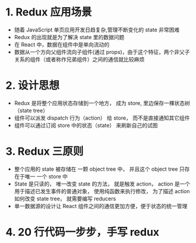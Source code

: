# 1. Redux 应用场景

- 随着 JavaScript 单页应用开发日趋复杂,管理不断变化的 state 非常困难
- Redux 的出现就是为了解决 state 里的数据问题
- 在 React 中，数据在组件中是单向流动的
- 数据从一个方向父组件流向子组件(通过 props)，由于这个特征，两个非父子关系的组件（或者称作兄弟组件）之间的通信就比较麻烦

# 2. 设计思想

- Redux 是将整个应用状态存储到一个地方， 成为 store, 里边保存一棵状态树（state tree）
- 组件可以派发 dispatch 行为（action） 给 store， 而不是直接通知其它组件
- 组件可以通过订阅 store 中的状态（state） 来刷新自己的试图

# 3. Redux 三原则

- 整个应用的 state 被存储在 一颗 object tree 中， 并且这个 object tree 只存在于唯一 一个 store 中
- State 是只读的， 唯一改变 state 的方法， 就是触发 action， action 是一个用于描述已发生事件的普通对象， 使用纯函数来执行修改， 为了描述 action 如何改变 state tree， 就需要编写 reducers
- 单一数据源的设计让 React 组件之间的通信更加方便，便于状态的统一管理

# 4. 20 行代码一步步，手写 redux
